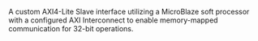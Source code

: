   A custom AXI4-Lite Slave interface utilizing a MicroBlaze soft processor with a configured AXI Interconnect to enable memory-mapped communication for 32-bit operations.
